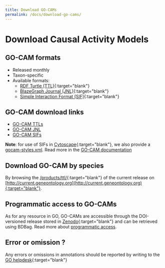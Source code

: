 ```yaml
---
title: Download GO-CAMs
permalink: /docs/download-go-cams/
---
```


# Download Causal Activity Models

## GO-CAM formats
+ Released monthly
+ Taxon-specific
+ Available formats:
  + [RDF Turtle (TTL)](https://www.w3.org/TR/turtle/){:target="blank"}
  + [BlazeGraph Journal (JNL)](https://www.blazegraph.com/){:target="blank"}
  + [Simple Interaction Format (SIF)](http://manual.cytoscape.org/en/stable/Supported_Network_File_Formats.html#sif-format){:target="blank"}

## GO-CAM download links
+ [GO-CAM TTLs](https://s3.amazonaws.com/geneontology-public/gocam/GO-CAMs.ttl.zip)
+ [GO-CAM JNL](http://current.geneontology.org/products/blazegraph/blazegraph-production.jnl.gz)
+ [GO-CAM SIFs](https://s3.amazonaws.com/geneontology-public/gocam/GO-CAMs.sif.zip)

**Note**: for use of SIFs in [Cytoscape](https://cytoscape.org/){:target="blank"}, we also provide a [gocam-styles.xml](https://s3.amazonaws.com/geneontology-public/gocam/gocam-styles.xml). Read more in the [GO-CAM documentation](docs/gocam-overview/#visualization-in-cytoscape)

## Download GO-CAM by species
By browsing the [/products/ttl/](http://current.geneontology.org/products/ttl/index.html){:target="blank"} of the current release on [http://current.geneontology.org](http://current.geneontology.org){:target="blank"}.

## Programmatic access to GO-CAMs
As for any resource in GO, GO-CAMs are accessible through the DOI-versioned release stored in [Zenodo](https://doi.org/10.5281/zenodo.1205159){:target="blank"} and can be retrieved using BDBag. Read more about [programmatic access](/docs/tools-guide/#programmatic-download-bdbag).

## Error or omission ?
Any errors or omissions in annotations should be reported by writing to the [GO helpdesk](http://help.geneontology.org/){:target="blank"}
